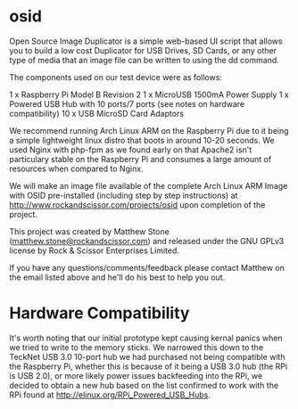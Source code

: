 osid
====

Open Source Image Duplicator is a simple web-based UI script that allows you to build a low cost Duplicator for USB Drives, SD Cards, or any other type of media that an image file can be written to using the dd command.

The components used on our test device were as follows:

1 x Raspberry Pi Model B Revision 2
1 x MicroUSB 1500mA Power Supply
1 x Powered USB Hub with 10 ports/7 ports (see notes on hardware compatibility)
10 x USB MicroSD Card Adaptors

We recommend running Arch Linux ARM on the Raspberry Pi due to it being a simple lightweight linux distro that boots in around 10-20 seconds. We used Nginx with php-fpm as we found early on that Apache2 isn't particulary stable on the Raspberry Pi and consumes a large amount of resources when compared to Nginx.

We will make an image file available of the complete Arch Linux ARM Image with OSID pre-installed (including step by step instructions) at http://www.rockandscissor.com/projects/osid upon completion of the project.

This project was created by Matthew Stone (matthew.stone@rockandscissor.com) and released under the GNU GPLv3 license by Rock & Scissor Enterprises Limited.

If you have any questions/comments/feedback please contact Matthew on the email listed above and he'll do his best to help you out.

Hardware Compatibility
======================

It's worth noting that our initial prototype kept causing kernal panics when we tried to write to the memory sticks. We narrowed this down to the TeckNet USB 3.0 10-port hub we had purchased not being compatible with the Raspberry Pi, whether this is because of it being a USB 3.0 hub (the RPi is USB 2.0), or more likely power issues backfeeding into the RPi, we decided to obtain a new hub based on the list confirmed to work with the RPi found at http://elinux.org/RPi_Powered_USB_Hubs.
